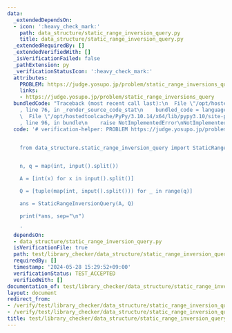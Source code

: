 ```yaml
---
data:
  _extendedDependsOn:
  - icon: ':heavy_check_mark:'
    path: data_structure/static_range_inversion_query.py
    title: data_structure/static_range_inversion_query.py
  _extendedRequiredBy: []
  _extendedVerifiedWith: []
  _isVerificationFailed: false
  _pathExtension: py
  _verificationStatusIcon: ':heavy_check_mark:'
  attributes:
    PROBLEM: https://judge.yosupo.jp/problem/static_range_inversions_query
    links:
    - https://judge.yosupo.jp/problem/static_range_inversions_query
  bundledCode: "Traceback (most recent call last):\n  File \"/opt/hostedtoolcache/PyPy/3.10.14/x64/lib/pypy3.10/site-packages/onlinejudge_verify/documentation/build.py\"\
    , line 76, in _render_source_code_stat\n    bundled_code = language.bundle(\n\
    \  File \"/opt/hostedtoolcache/PyPy/3.10.14/x64/lib/pypy3.10/site-packages/onlinejudge_verify/languages/python.py\"\
    , line 96, in bundle\n    raise NotImplementedError\nNotImplementedError\n"
  code: '# verification-helper: PROBLEM https://judge.yosupo.jp/problem/static_range_inversions_query


    from data_structure.static_range_inversion_query import StaticRangeInversionQuery


    n, q = map(int, input().split())

    A = [int(x) for x in input().split()]

    Q = [tuple(map(int, input().split())) for _ in range(q)]

    ans = StaticRangeInversionQuery(A, Q)

    print(*ans, sep="\n")

    '
  dependsOn:
  - data_structure/static_range_inversion_query.py
  isVerificationFile: true
  path: test/library_checker/data_structure/static_range_inversion_query.test.py
  requiredBy: []
  timestamp: '2024-05-28 15:29:52+09:00'
  verificationStatus: TEST_ACCEPTED
  verifiedWith: []
documentation_of: test/library_checker/data_structure/static_range_inversion_query.test.py
layout: document
redirect_from:
- /verify/test/library_checker/data_structure/static_range_inversion_query.test.py
- /verify/test/library_checker/data_structure/static_range_inversion_query.test.py.html
title: test/library_checker/data_structure/static_range_inversion_query.test.py
---
```

